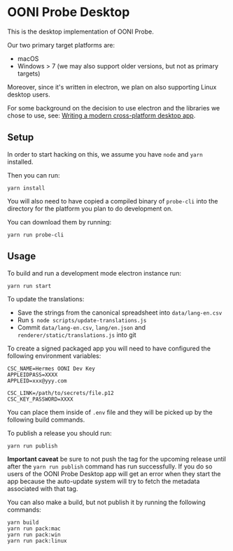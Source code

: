 # OONI Probe Desktop

This is the desktop implementation of OONI Probe.

Our two primary target platforms are:

- macOS
- Windows > 7 (we may also support older versions, but not as primary targets)

Moreover, since it's written in electron, we plan on also supporting Linux desktop users.

For some background on the decision to use electron and the libraries we chose
to use, see: [Writing a modern cross-platform desktop
app](https://ooni.torproject.org/post/writing-a-modern-cross-platform-desktop-app/).

## Setup

In order to start hacking on this, we assume you have `node` and `yarn`
installed.

Then you can run:
```
yarn install
```

You will also need to have copied a compiled binary of `probe-cli` into the
directory for the platform you plan to do development on.

You can download them by running:
```
yarn run probe-cli
```

## Usage

To build and run a development mode electron instance run:
```
yarn run start
```

To update the translations:
* Save the strings from the canonical spreadsheet into `data/lang-en.csv`
* Run `$ node scripts/update-translations.js`
* Commit `data/lang-en.csv`, `lang/en.json` and `renderer/static/translations.js`
into git

To create a signed packaged app you will need to have configured the following
environment variables:

```
CSC_NAME=Hermes OONI Dev Key
APPLEIDPASS=XXXX
APPLEID=xxx@yyy.com

CSC_LINK=/path/to/secrets/file.p12
CSC_KEY_PASSWORD=XXXX
```

You can place them inside of `.env` file and they will be picked up by the
following build commands.

To publish a release you should run:
```
yarn run publish
```

**Important caveat** be sure to not push the tag for the upcoming release until
after the `yarn run publish` command has run successfully. If you do so users
of the OONI Probe Desktop app will get an error when they start the app because
the auto-update system will try to fetch the metadata associated with that tag.

You can also make a build, but not publish it by running the following commands:
```
yarn build
yarn run pack:mac
yarn run pack:win
yarn run pack:linux
```
